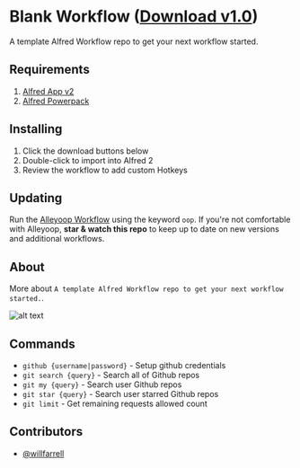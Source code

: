 Blank Workflow ([Download v1.0](https://raw.github.com/willfarrell/alfred-blank-workflow/master/Blank%20Workflow.alfredworkflow))
=====================

A template Alfred Workflow repo to get your next workflow started.

## Requirements
1. [Alfred App v2](http://www.alfredapp.com/#download)
1. [Alfred Powerpack](https://buy.alfredapp.com/)

## Installing
1. Click the download buttons below
2. Double-click to import into Alfred 2
3. Review the workflow to add custom Hotkeys

## Updating
Run the [Alleyoop Workflow](http://www.alfredforum.com/topic/1582-alleyoop-update-alfred-workflows/) using the keyword `oop`. If you're not comfortable with Alleyoop, **star & watch this repo** to keep up to date on new versions and additional workflows.

## About
More about `A template Alfred Workflow repo to get your next workflow started.`.

![alt text][github]

## Commands
- `github {username|password}` - Setup github credentials
- `git search {query}` - Search all of Github repos
- `git my {query}` - Search user Github repos
- `git star {query}` - Search user starred Github repos
- `git limit` - Get remaining requests allowed count

## Contributors
- [@willfarrell](https://github.com/willfarrell)

[github]: ./screenshots/github.png "Github Workflow"
